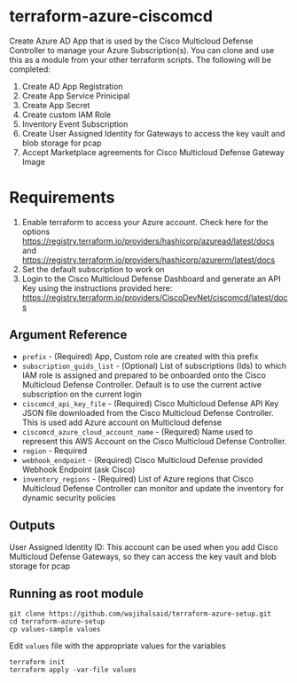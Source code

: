 # terraform-azure-ciscomcd
Create Azure AD App that is used by the Cisco Multicloud Defense Controller to manage your Azure Subscription(s). You can clone and use this as a module from your other terraform scripts. The following will be completed:
1) Create AD App Registration
2) Create App Service Prinicipal
3) Create App Secret
4) Create custom IAM Role
5) Inventory Event Subscription
6) Create User Assigned Identity for Gateways to access the key vault and blob storage for pcap
7) Accept Marketplace agreements for Cisco Multicloud Defense Gateway Image

# Requirements
1. Enable terraform to access your Azure account. Check here for the options https://registry.terraform.io/providers/hashicorp/azuread/latest/docs and https://registry.terraform.io/providers/hashicorp/azurerm/latest/docs
1. Set the default subscription to work on
1. Login to the Cisco Multicloud Defense Dashboard and generate an API Key using the instructions provided here: https://registry.terraform.io/providers/CiscoDevNet/ciscomcd/latest/docs

## Argument Reference

* `prefix` - (Required) App, Custom role are created with this prefix
* `subscription_guids_list` - (Optional) List of subscriptions (Ids) to which IAM role is assigned and prepared to be onboarded onto the Cisco Multicloud Defense Controller. Default is to use the current active subscription on the current login
* `ciscomcd_api_key_file` - (Required) Cisco Multicloud Defense API Key JSON file downloaded from the Cisco Multicloud Defense Controller. This is used add Azure account on Multicloud defense
* `ciscomcd_azure_cloud_account_name` - (Required) Name used to represent this AWS Account on the Cisco Multicloud Defense Controller.
* `region` - Required
* `webhook_endpoint` - (Required) Cisco Multicloud Defense provided Webhook Endpoint (ask Cisco)
* `inventory_regions` - (Required) List of Azure regions that Cisco Multicloud Defense Controller can monitor and update the inventory for dynamic security policies

## Outputs

User Assigned Identity ID: This account can be used when you add Cisco Multicloud Defense Gateways, so they can access the key vault and blob storage for pcap


## Running as root module
```
git clone https://github.com/wajihalsaid/terraform-azure-setup.git
cd terraform-azure-setup
cp values-sample values
```

Edit `values` file with the appropriate values for the variables

```
terraform init
terraform apply -var-file values
```
